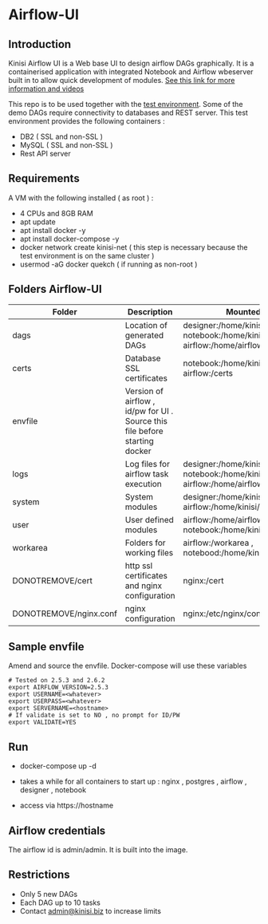 # Airflow-UI

## Introduction

Kinisi Airflow UI is a Web base UI to design airflow DAGs graphically.  It is a containerised application with integrated Notebook and Airflow wbeserver built in to allow quick development of modules.  [See this link for more information and videos](https://www.kinisi.biz)

This repo is to be used together with the [test environment](https://github.com/chquek/Airflow-Testenv).  Some of the demo DAGs require connectivity to databases and REST server.  This test environment provides the following containers :

- DB2 ( SSL and non-SSL )
- MySQL ( SSL and non-SSL )
- Rest API server

## Requirements 

A VM with the following installed ( as root ) :

- 4 CPUs and 8GB RAM
- apt update
- apt install docker -y
- apt install docker-compose -y
- docker network create kinisi-net  ( this step is necessary because the test environment is on the same cluster )
- usermod -aG docker quekch ( if running as non-root )

## Folders Airflow-UI

Folder | Description | Mounted to 
--- | --- | --- |
dags | Location of generated DAGs | designer:/home/kinisi/dags , notebook:/home/kinisi/dags , and airflow:/home/airflow/dags
certs | Database SSL certificates | notebook:/home/kinisi/certs` , airflow:/certs 
envfile | Version of airflow ,   id/pw for UI .  Source this file before starting docker |
logs | Log files for airflow task execution |  designer:/home/kinisi/logs , notebook:/home/kinisi/logs , airflow:/home/airflow/klogs
system | System modules | designer:/home/kinisi/system , airflow:/home/kinisi/system
user | User defined modules |  airflow:/home/airflow/udm , notebook:/home/kinisi/udm
workarea | Folders for working files | airflow:/workarea , notebood:/home/kinisi/workarea
DONOTREMOVE/cert | http ssl certificates and nginx configuration | nginx:/cert
DONOTREMOVE/nginx.conf | nginx configuration | nginx:/etc/nginx/conf.d/nginx.conf

## Sample envfile 

Amend and source the envfile.  Docker-compose will use these variables

```
# Tested on 2.5.3 and 2.6.2
export AIRFLOW_VERSION=2.5.3 
export USERNAME=<whatever>
export USERPASS=<whatever>
export SERVERNAME=<hostname>
# If validate is set to NO , no prompt for ID/PW
export VALIDATE=YES       
```

## Run

- docker-compose up -d

- takes a while for all containers to start up :  nginx , postgres , airflow , designer , notebook

- access via https://hostname

## Airflow credentials

The airflow id is admin/admin.  It is built into the image.

## Restrictions

- Only 5 new DAGs
- Each DAG up to 10 tasks
- Contact admin@kinisi.biz to increase limits
